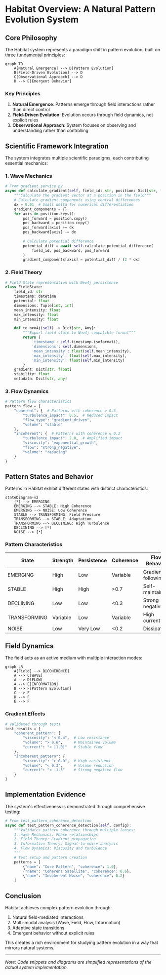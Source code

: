 # Habitat Overview: A Natural Pattern Evolution System

## Core Philosophy

The Habitat system represents a paradigm shift in pattern evolution, built on three fundamental principles:

```mermaid
graph TD
    A[Natural Emergence] --> D[Pattern Evolution]
    B[Field-Driven Evolution] --> D
    C[Observational Approach] --> D
    D --> E[Emergent Behavior]
```

### Key Principles
1. **Natural Emergence**: Patterns emerge through field interactions rather than direct control
2. **Field-Driven Evolution**: Evolution occurs through field dynamics, not explicit rules
3. **Observational Approach**: System focuses on observing and understanding rather than controlling

## Scientific Framework Integration

The system integrates multiple scientific paradigms, each contributing essential mechanics:

### 1. Wave Mechanics
```python
# From gradient_service.py
async def calculate_gradient(self, field_id: str, position: Dict[str, float]) -> GradientVector:
    """Calculate the gradient vector at a position in the field"""
    # Calculate gradient components using central differences
    dx = 0.01  # Small delta for numerical differentiation
    gradient_components = {}
    for axis in position.keys():
        pos_forward = position.copy()
        pos_backward = position.copy()
        pos_forward[axis] += dx
        pos_backward[axis] -= dx
        
        # Calculate potential difference
        potential_diff = await self.calculate_potential_difference(
            field_id, pos_backward, pos_forward
        )
        gradient_components[axis] = potential_diff / (2 * dx)
```

### 2. Field Theory
```python
# Field State representation with Neo4j persistence
class FieldState:
    field_id: str
    timestamp: datetime
    potential: float
    dimensions: Tuple[int, int]
    mean_intensity: float
    max_intensity: float
    min_intensity: float

    def to_neo4j(self) -> Dict[str, Any]:
        """Export field state to Neo4j compatible format"""
        return {
            'timestamp': self.timestamp.isoformat(),
            'dimensions': self.dimensions,
            'mean_intensity': float(self.mean_intensity),
            'max_intensity': float(self.max_intensity),
            'min_intensity': float(self.min_intensity)
        }
    gradient: Dict[str, float]
    stability: float
    metadata: Dict[str, any]
```

### 3. Flow Dynamics
```python
# Pattern flow characteristics
pattern_flow = {
    "coherent": {  # Patterns with coherence > 0.3
        "turbulence_impact": 0.5,  # Reduced impact
        "flow_type": "gradient_driven",
        "volume": "stable"
    },
    "incoherent": {  # Patterns with coherence ≤ 0.3
        "turbulence_impact": 2.0,  # Amplified impact
        "viscosity": "exponential_growth",
        "flow": "strong_negative",
        "volume": "reducing"
    }
}
```

## Pattern States and Behavior

Patterns in Habitat exhibit different states with distinct characteristics:

```mermaid
stateDiagram-v2
    [*] --> EMERGING
    EMERGING --> STABLE: High Coherence
    EMERGING --> NOISE: Low Coherence
    STABLE --> TRANSFORMING: Field Pressure
    TRANSFORMING --> STABLE: Adaptation
    TRANSFORMING --> DECLINING: High Turbulence
    DECLINING --> [*]
    NOISE --> [*]
```

### Pattern Characteristics
| State | Strength | Persistence | Coherence | Flow Behavior |
|-------|----------|-------------|-----------|---------------|
| EMERGING | High | Low | Variable | Gradient-following |
| STABLE | High | High | >0.7 | Self-maintaining |
| DECLINING | Low | Low | <0.3 | Strong negative |
| TRANSFORMING | Variable | Low | Variable | High current |
| NOISE | Low | Very Low | <0.2 | Dissipative |

## Field Dynamics

The field acts as an active medium with multiple interaction modes:

```mermaid
graph LR
    A[Field] --> B[COHERENCE]
    A --> C[WAVE]
    A --> D[FLOW]
    A --> E[INFORMATION]
    B --> F[Pattern Evolution]
    C --> F
    D --> F
    E --> F
```

### Gradient Effects
```python
# Validated through tests
test_results = {
    "coherent_pattern": {
        "viscosity": "< 0.4",  # Low resistance
        "volume": "> 0.6",     # Maintained volume
        "current": "< |1.0|"   # Stable flow
    },
    "incoherent_pattern": {
        "viscosity": "> 0.9",  # High resistance
        "volume": "< 0.3",     # Volume reduction
        "current": "< -1.5"    # Strong negative flow
    }
}
```

## Implementation Evidence

The system's effectiveness is demonstrated through comprehensive testing:

```python
# From test_pattern_coherence_detection
async def test_pattern_coherence_detection(self, config):
    """Validates pattern coherence through multiple lenses:
    1. Wave Mechanics: Phase relationships
    2. Field Theory: Gradient propagation
    3. Information Theory: Signal-to-noise analysis
    4. Flow Dynamics: Viscosity and turbulence
    """
    # Test setup and pattern creation
    patterns = [
        {"name": "Core Pattern", "coherence": 1.0},
        {"name": "Coherent Satellite", "coherence": 0.6},
        {"name": "Incoherent Noise", "coherence": 0.2}
    ]
```

## Conclusion

Habitat achieves complex pattern evolution through:
1. Natural field-mediated interactions
2. Multi-modal analysis (Wave, Field, Flow, Information)
3. Adaptive state transitions
4. Emergent behavior without explicit rules

This creates a rich environment for studying pattern evolution in a way that mirrors natural systems.

---
*Note: Code snippets and diagrams are simplified representations of the actual system implementation.*
